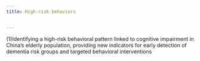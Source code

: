 ```yaml
---
title: High-risk behaviors 


---
```


(1)Identifying a high-risk behavioral pattern linked to cognitive impairment in China’s elderly population, providing new indicators for early detection of dementia risk groups and targeted behavioral interventions

<!--more-->